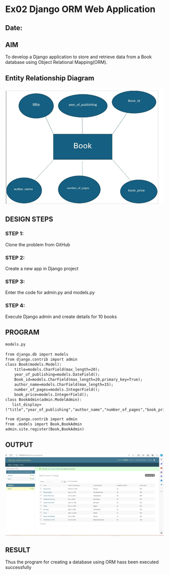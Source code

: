 # Ex02 Django ORM Web Application
## Date: 

## AIM
To develop a Django application to store and retrieve data from a Book database using Object Relational Mapping(ORM).

## Entity Relationship Diagram
![Alt text](screenshot.jpg)


## DESIGN STEPS

### STEP 1:
Clone the problem from GitHub

### STEP 2:
Create a new app in Django project

### STEP 3:
Enter the code for admin.py and models.py

### STEP 4:
Execute Django admin and create details for 10 books

## PROGRAM
```
models.py

from django.db import models
from django.contrib import admin
class Book(models.Model):
    title=models.CharField(max_length=20);
    year_of_publishing=models.DateField();
    Book_id=models.CharField(max_length=20,primary_key=True);
    author_name=models.CharField(max_length=15);
    number_of_pages=models.IntegerField();
    book_price=models.IntegerField();
class BookAdmin(admin.ModelAdmin):
   list_display=("title","year_of_publishing","author_name","number_of_pages","book_price");
```
```
from django.contrib import admin
from .models import Book,BookAdmin
admin.site.register(Book,BookAdmin)
```

## OUTPUT
![Alt text](<Screenshot 2024-02-29 142042.png>)



## RESULT
Thus the program for creating a database using ORM hass been executed successfully
